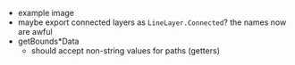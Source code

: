 - example image
- maybe export connected layers as `LineLayer.Connected`? the names now are awful
- getBounds*Data
  - should accept non-string values for paths (getters)
